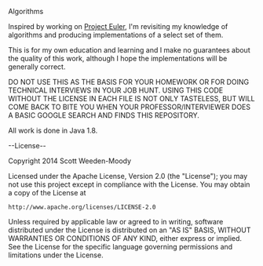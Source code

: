 Algorithms

Inspired by working on [Project Euler](https://projecteuler.net/), I'm revisiting my knowledge of algorithms and
producing implementations of a select set of them.

This is for my own education and learning and I make no guarantees about the quality of this work, although I hope
the implementations will be generally correct.

DO NOT USE THIS AS THE BASIS FOR YOUR HOMEWORK OR FOR DOING TECHNICAL INTERVIEWS IN YOUR JOB HUNT. USING THIS
CODE WITHOUT THE LICENSE IN EACH FILE IS NOT ONLY TASTELESS, BUT WILL COME BACK TO BITE YOU WHEN YOUR PROFESSOR/INTERVIEWER
DOES A BASIC GOOGLE SEARCH AND FINDS THIS REPOSITORY.

All work is done in Java 1.8.

--License--

Copyright 2014 Scott Weeden-Moody

Licensed under the Apache License, Version 2.0 (the "License");
you may not use this project except in compliance with the License.
You may obtain a copy of the License at
 
    http://www.apache.org/licenses/LICENSE-2.0

Unless required by applicable law or agreed to in writing, software
distributed under the License is distributed on an "AS IS" BASIS,
WITHOUT WARRANTIES OR CONDITIONS OF ANY KIND, either express or implied.
See the License for the specific language governing permissions and
limitations under the License.